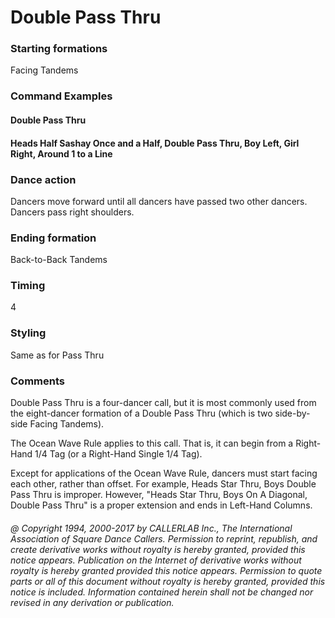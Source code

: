 
# Double Pass Thru

### Starting formations

Facing Tandems

### Command Examples

#### Double Pass Thru
#### Heads Half Sashay Once and a Half, Double Pass Thru, Boy Left, Girl Right, Around 1 to a Line

### Dance action

Dancers move forward until all dancers have passed two other dancers. Dancers pass right shoulders.

### Ending formation

Back-to-Back Tandems

### Timing

4

### Styling

Same as for Pass Thru

### Comments

Double Pass Thru is a four-dancer call, but it is most commonly used from the eight-dancer
formation of a Double Pass Thru (which is two side-by-side Facing Tandems).

The Ocean Wave Rule applies to this call. That is, it can begin from a Right-Hand 1/4 Tag 
(or a Right-Hand Single 1/4 Tag).

Except for applications of the Ocean Wave Rule, dancers must start facing each other, rather than offset. For
example, Heads Star Thru, Boys Double Pass Thru is improper. However, "Heads Star Thru, Boys On A Diagonal,
Double Pass Thru" is a proper extension and ends in Left-Hand Columns.

###### @ Copyright 1994, 2000-2017 by CALLERLAB Inc., The International Association of Square Dance Callers. Permission to reprint, republish, and create derivative works without royalty is hereby granted, provided this notice appears. Publication on the Internet of derivative works without royalty is hereby granted provided this notice appears. Permission to quote parts or all of this document without royalty is hereby granted, provided this notice is included. Information contained herein shall not be changed nor revised in any derivation or publication.
